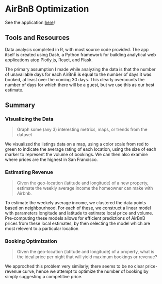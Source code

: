 # AirBnB Optimization

See the application [here](http://airbnb-optimization.herokuapp.com)!

## Tools and Resources
Data analysis completed in R, with most source code provided. The app itself is 
created using Dash, a Python framework for building analytical web applications
atop Plotly.js, React, and Flask.

The primary assumption I made while analyzing the data is that the number of
unavailable days for each AirBnB is equal to the number of days it was booked,
at least over the coming 30 days. This clearly overcounts the number of days for
which there will be a guest, but we use this as our best estimate.

## Summary
### Visualizing the Data
> Graph some (any 3) interesting metrics, maps, or trends from the dataset

We visualized the listings data on a map, using a color scale from red to green 
to indicate the average rating of each location, using the size of each
marker to represent the volume of bookings. We can then also examine where
prices are the highest in San Francisco.

### Estimating Revenue
> Given the geo-location (latitude and longitude) of a new property, estimate 
> the weekly average income the homeowner can make with Airbnb.

To estimate the weekely average income, we clustered the data points based on
neighbourhood. For each of these, we construct a linear model with parameters
longitude and latitude to estimate local price and volume. Pre-computing these
models allows for efficient predictions of AirBnB prices from these local
estimates, by then selecting the model which are most relevent to a particular
location.

### Booking Optimization
> Given the geo-location (latitude and longitude) of a property, what is the 
> ideal price per night that will yield maximum bookings or revenue?

We approched this problem very similarly; there seems to be no clear
price-revenue curve, hence we attempt to optimize the number of booking by
simply suggesting a competitive price.
